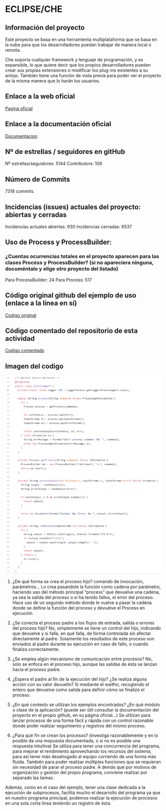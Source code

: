 # ECLIPSE/CHE

## Información del proyecto
Este proyecto se basa en una herramienta multiplataforma que se basa en la nube para que los desarrolladores puedan trabajar de manera local o remota.

Che soporta cualquier framework y lenguaje de programación, y es expansible, lo que quiere decir que los propios desarrolladores pueden crear sus propias extensiones o modificar los plug-ins existentes a su antojo. También tiene una función de vista previa para poder ver el proyecto de la misma manera que lo harán los usuarios.

## Enlace a la web oficial
[Pagina oficial](https://www.eclipse.org/che/)

## Enlace a la documentación oficial
[Documentacion](https://www.eclipse.org/che/docs/che-6/index.html)

## Nº de estrellas / seguidores en gitHub

Nº estrellas/seguidores: 5144
Contributors: 109

## Número de Commits
7318 commits.

## Incidencias (issues) actuales  del proyecto: abiertas y cerradas
Incidencias actuales abiertas: 930
Incidencias cerradas: 6537

## Uso de Process y ProcessBuilder: 
### ¿Cuentas ocurrencias totales en el proyecto aparecen para las clases Process y ProcessBuilder? (si no apareciera ninguna, documéntalo y elige otro proyecto del listado)
Para ProcessBuilder: 24
Para Process: 517

## Código original github del ejemplo de uso (enlace a la línea en sí)
[Codigo original](https://github.com/eclipse/che/blob/07263f1e30089689d71b057f747a44a29283e3c4/selenium/che-selenium-core/src/main/java/org/eclipse/che/selenium/core/utils/process/ProcessAgent.java)

## Código comentado del repositorio de esta actividad
[Codigo comentado](https://github.com/Programacion-Servicios-y-Procesos-18-19/uso-de-process-y-processbuilder-en-software-real-iris/blob/master/GR%20Ismael%20-%20Eclipse/package%20org.eclipse.che.selenium.core.utils.proces.java)

## Imagen del codigo
![Código](imagen.PNG)

1. ¿De qué forma se crea el proceso hijo? comando de invocación, parámetros…
Lo crea pasandole la función como cadena por parámetro, haciendo uso del método principal “process” que devuelve una cadena, ya sea la salida del proceso o si ha tenido fallos, el error del proceso.
Hace uso de un segundo método donde le vuelve a pasar la cadena donde se define la función del proceso y devuelve el Process en ejecución.

2. ¿Se conecta el proceso padre a los flujos de entrada, salida o errores del proceso hijo?
No, simplemente se tiene un control del hijo, indicando que devuelve y si falla, en qué falla, de forma controlada sin afectar directamente al padre. Solamente los resultados de este proceso son enviados al padre durante su ejecución en caso de fallo, o cuando finaliza correctamente.

3. ¿Se emplea algún mecanismo de comunicación entre procesos?
No, solo se enfoca en el proceso hijo, aunque las salidas de ésta se lanzan hacia el proceso padre.

4. ¿Espera el padre al fin de la ejecución del hijo? ¿Se realiza alguna acción con su valor devuelto?
Si mediante el waitfor, recogiendo el entero que devuelve como salida para definir cómo se finalizó el proceso.

5. ¿En qué contexto se utilizan los ejemplos encontrados? ¿En qué módulo o clase de la aplicación? (puede ser útil consultar la documentación del proyecto en el propio github, en su página oficial...)
Se utilizan para lanzar procesos de una forma fácil y rápida con un control razonable donde poder realizar seguimiento y registros del mismo proceso.

6. ¿Para qué fin se crean los procesos? (investiga razonablemente y en lo posible da una respuesta documentada, o si no es posible una respuesta intuitiva)
Se utiliza para tener una concurrencia del programa, para mejorar el rendimiento aprovechando los recursos del sistema, para así tener más desahogado al equipo corriendo de una forma más fluida.
También para poder realizar múltiples funciones que se requieran sin necesidad de parar el proceso padre. A demás que por motivos de organización y gestión del propio programa, conviene realizar por separado las tareas.

Además, como en el caso del ejemplo, tener una clase dedicada a la ejecución de subprocesos, facilita mucho el desarrollo del programa ya que en nuestro programa principal, podemos realizar la ejecución de procesos en una sola corta línea teniendo un registro de ésta.